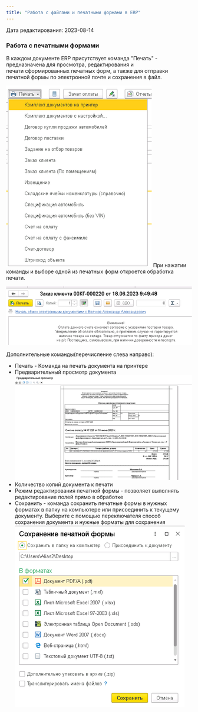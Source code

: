 ```yaml
---
title: "Работа с файлами и печатными формами в ERP"
---
```

Дата редактирования: 2023-08-14
### Работа с печатными формами

В каждом документе ERP присутствует команда "Печать" - предназначена для просмотра, редактирования и печати сформированных печатных форм, а также для отправки печатной формы по электронной почте и сохранения в файл.


![](ERP/_attach/Pasted%20image%2020230619135854.png)
При нажатии команды и выборе одной из печатных форм откроется обработка печати.

![](ERP/_attach/Pasted%20image%2020230619140101.png)

Дополнительные команды(перечисление слева направо):

- Печать - Команда на печать документа на принтере
- Предварительный просмотр документа
![](ERP/_attach/Pasted%20image%2020230619141148.png)
- Количество копий документа к печати
- Режим редактирования печатной формы - позволяет выполнять редактирование полей прямо в обработке
- Сохранить - команда сохранить печатные формы в нужных форматах в папку на компьютере или присоединить к текущему документу. Выберите с помощью переключателя способ сохранения документа и нужные форматы для сохранения
![](ERP/_attach/Pasted%20image%2020230619141323.png)